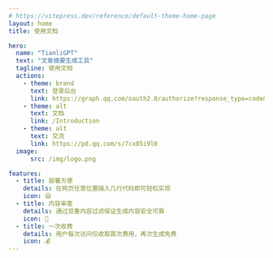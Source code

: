 ```yaml
---
# https://vitepress.dev/reference/default-theme-home-page
layout: home
title: 使用文档

hero:
  name: "TianliGPT"
  text: "文章摘要生成工具"
  tagline: 使用文档
  actions:
    - theme: brand
      text: 登录后台
      link: https://graph.qq.com/oauth2.0/authorize?response_type=code&client_id=102056038&redirect_uri=https%3A%2F%2Fsummary.zhheo.com%2Fqq&scope=get_unionid
    - theme: alt
      text: 文档
      link: /Introduction
    - theme: alt
      text: 交流
      link: https://pd.qq.com/s/7cx85i9l0
  image:
      src: /img/logo.png

features:
  - title: 部署方便
    details: 在网页任意位置插入几行代码即可轻松实现
    icon: 😆
  - title: 内容审查
    details: 通过双重内容过滤保证生成内容安全可靠
    icon: 🤖
  - title: 一次收费
    details: 用户每次访问仅收取首次费用，再次生成免费
    icon: 💰
---
```


